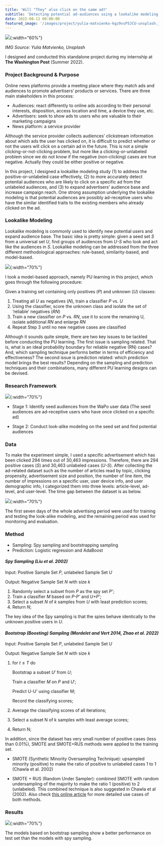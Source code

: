 ```yaml
---
title: 'Will "They" also click on the same ad?'
subtitle: 'Detecting potential ad-audiences using a lookalike modeling'
date: 2022-08-11 00:00:00
featured_image: '/images/project/yulia-matvienko-kgz9vsP5JCU-unsplash.jpg'
---
```


![](/images/project/yulia-matvienko-kgz9vsP5JCU-unsplash.jpg){:width="60%"}

*IMG Source: Yulia Matvienko, Unsplash*

I designed and conducted this standalone project during my internship at **The Washington Post** (Summer 2022).

### Project Background & Purpose

Online news platforms provide a meeting place where they match ads and audiences to promote advertisers’ products or services. There are three main stakeholders in this process: 
- Audiences: react differently to online ads according to their personal interests, disposition, access location and time, a device they use, etc. 
- Advertisers: seek to show ads to users who are valuable to their marketing campaigns
- News platform: a service provider 

Although the service provider collects audiences’ clickstream information about which ads the user has clicked on, it is difficult to predict whether or not the users will click on a certain ad in the future. This is not a simple clicking-or-not-clicking problem, but more like a clicking-or-unlabeled problem since we do not know if the negative (non-clicking) cases are true negative. Actually they could be either positive or negative.

In this project, I designed a lookalike modeling study (1) to address the positive-or-unlabeled case effectively, (2) to more accurately detect potential audiences who are likely to click on a specific ad from the unlabeled audiences, and (3) to expand advertisers’ audience base and increase campaign reach.
One strong assumption underlying the lookalike modeling is that potential audiences are possibly ad-receptive users who have the similar identified traits to the existing members who already clicked on the ad.



### Lookalike Modeling
Lookalike modeling is commonly used to identify new potential users and expand audience base. The basic idea is pretty simple: given a seed set *S* from a universal set $U$, find groups of audiences from *U-S* who look and act like the audiences in *S*. Lookalike modeling can be addressed from the three different methodological approaches: rule-based, similarity-based, and model-based.

![](/images/project/journal_wj_images.png){:width="70%"}


I took a model-based approach, namely PU learning in this project, which goes through the following procedure:

Given a training set containing only positives (*P*) and unknown (*U*) classes:

1. Treating all *U* as negatives (*N*), train a classifier *P* vs. *U*
2. Using the classifier, score the unknown class and isolate the set of ‘reliable’ negatives (*RN*)
3. Train a new classifier on *P* vs. *RN*, use it to score the remaining U, isolate additional *RN* and enlarge *RN*
4. Repeat Step 3 until no new negative cases are classified

Although it sounds quite simple, there are two key issues to be tackled before conducting the PU learning. The first issue is sampling related. That is, what is an ideal probability boundary for reliable negative (RN) cases? And, which sampling technique performs better in terms of efficiency and effectiveness? The second issue is prediction related: which prediction model brings the best results? Depending on the sampling and prediction techniques and their combinations, many different PU learning designs can be devised.


### Research Framework
![](/images/project/lookalike/research_framework.png){:width="70%"}

- Stage 1: Identify seed audiences from the WaPo user data (The seed audiences are ad-receptive users who have once clicked on a specific ad)

- Stage 2: Conduct look-alike modeling on the seed set and find potential audiences



### Data
To make the experiment simple, I used a specific advertisement which has been clicked 294 times out of 30,463 impressions. Therefore, there are 294 positive cases (*S*) and 30,463 unlabeled cases (*U-S*). After collecting the ad-related dataset such as the number of articles read by topic, clicking propensity, advertisement size and position, the number of line item, the number of impressions on a specific user, user device info, and user demographic info, I categorized them into three levels: article-level, ad-level, and user-level. The time gap between the dataset is as below.

![](/images/project/lookalike/timegap.png){:width="70%"}

The first seven days of the whole advertising period were used for training and testing the look-alike modeling, and the remaining period was used for monitoring and evaluation.


### Method
- Sampling: Spy sampling and bootstrapping sampling
- Prediction: Logistic regression and AdaBoost

#### ___Spy Sampling (Liu et al. 2002)___

Input: Positive Sample Set *P*, unlabeled Sample Set *U*

Output: Negative Sample Set *N* with size *k*

1. Randomly select a subset from *P* as the spy set *P'*;
2. Train a classifier *M* based on *P-P'* and *U+P'*;
3. Select a subset *N* of *k* samples from *U* with least prediction scores;
4. Return *N*;

The key idea of the Spy sampling is that the spies behave identically to the unknown positive users in *U*.


#### ___Bootstrap (Boosting) Sampling (Mordelet and Vert 2014, Zhao et al. 2022)___
Input: Positive Sample Set *P*, unlabeled Sample Set *U*

Output: Negative Sample Set *N* with size *k*

1. for $t \leq T$ do 

    Bootstrap a subset $U'$ from $U$;

    Train a classifier $M$ on $P$ and $U'$;

    Predict U-U' using classifier M;

    Record the classifying scores;

2. Average the classifying scores of all iterations;
3. Select a subset N of k samples with least average scores;
4. Return N;


In addition, since the dataset has very small number of positive cases (less than 0.01\%), SMOTE and SMOTE+RUS methods were applied to the training set.

- SMOTE (Synthetic Minority Oversampling Technique): upsampled minority (positive) to make the ratio of positive to unlabeled cases 1 to 1 (Chawla et al. 2002)

- SMOTE + RUS (Random Under Sampler): combined SMOTE with random undersampling of the majority to make the ratio 1 (positive) to 2 (unlabeled). This combined technique is also suggested in Chawla et al (2002). Also check [this online article](https://machinelearningmastery.com/smote-oversampling-for-imbalanced-classification/) for more detailed use cases of both methods.


### Results
![](/images/project/lookalike/results.png){:width="70%"}

The models based on bootstrap sampling show a better performance on test set than the models with spy sampling.
